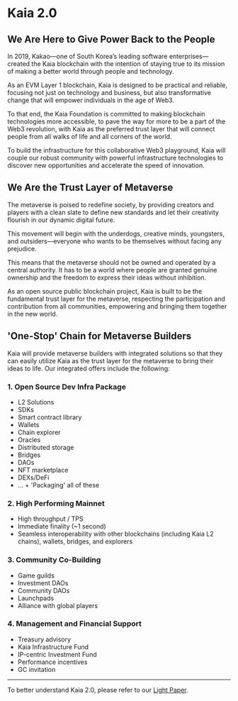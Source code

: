 # Kaia 2.0

## We Are Here to Give Power Back to the People <a id="klaytn2"></a>

In 2019, Kakao—one of South Korea’s leading software enterprises—created the Kaia blockchain with the intention of staying true to its mission of making a better world through people and technology.

As an EVM Layer 1 blockchain, Kaia is designed to be practical and reliable, focusing not just on technology and business, but also transformative change that will empower individuals in the age of Web3.

To that end, the Kaia Foundation is committed to making blockchain technologies more accessible, to pave the way for more to be a part of the Web3 revolution, with Kaia as the preferred trust layer that will connect people from all walks of life and all corners of the world.

To build the infrastructure for this collaborative Web3 playground, Kaia will couple our robust community with powerful infrastructure technologies to discover new opportunities and accelerate the speed of innovation.

## We Are the Trust Layer of Metaverse <a id="trustlayer"></a>

The metaverse is poised to redefine society, by providing creators and players with a clean slate to define new standards and let their creativity flourish in our dynamic digital future.

This movement will begin with the underdogs, creative minds, youngsters, and outsiders—everyone who wants to be themselves without facing any prejudice.

This means that the metaverse should not be owned and operated by a central authority. It has to be a world where people are granted genuine ownership and the freedom to express their ideas without inhibition.

As an open source public blockchain project, Kaia is built to be the fundamental trust layer for the metaverse, respecting the participation and contribution from all communities, empowering and bringing them together in the new world.

## 'One-Stop' Chain for Metaverse Builders <a id="one-stop-chain-for-metaverse-builders"></a>

Kaia will provide metaverse builders with integrated solutions so that they
can easily utilize Kaia as the trust layer for the metaverse to bring their ideas to life. Our integrated offers include the following:

### 1. Open Source Dev Infra Package <a id="open-source-dev-infra-package"></a>
- L2 Solutions
- SDKs
- Smart contract library
- Wallets
- Chain explorer
- Oracles
- Distributed storage
- Bridges
- DAOs
- NFT marketplace
- DEXs/DeFi
- ... + 'Packaging' all of these

### 2. High Performing Mainnet <a id="high-performing-mainnet"></a>
- High throughput / TPS
- Immediate finality (~1 second)
- Seamless interoperability with other blockchains (including Kaia L2 chains), wallets, bridges, and explorers

### 3. Community Co-Building <a id="community-co-building"></a>
- Game guilds
- Investment DAOs
- Community DAOs
- Launchpads
- Alliance with global players

### 4. Management and Financial Support <a id="management-and-financial-support"></a>
- Treasury advisory
- Kaia Infrastructure Fund
- IP-centric Investment Fund
- Performance incentives
- GC invitation

---

To better understand Kaia 2.0, please refer to our [Light Paper](https://klaytn.foundation/wp-content/uploads/2022/01/Kaia-2.0_Light-Paper-20220128.pdf).
